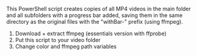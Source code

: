 This PowerShell script creates copies of all MP4 videos in the main folder and all subfolders with a progress bar added, saving them in the same directory as the original files with the "withBar-" prefix (using ffmpeg). 

1. Download + extract ffmpeg (essentials version with ffprobe)
2. Put this script to your video folder
3. Change color and ffmpeg path variables
